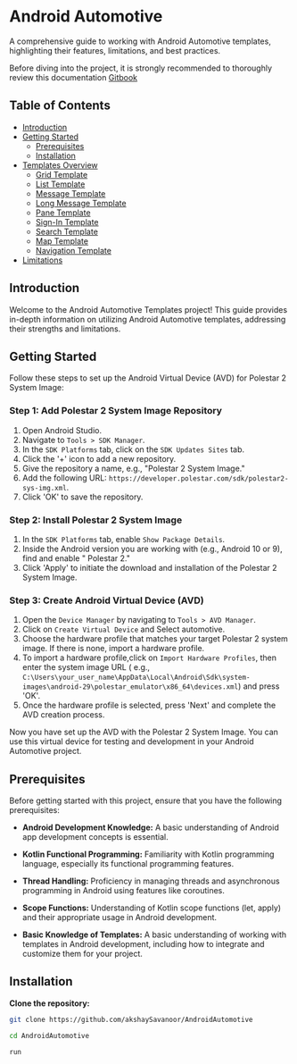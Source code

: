 # Android Automotive

A comprehensive guide to working with Android Automotive templates, highlighting their features,
limitations, and best practices.

Before diving into the project, it is strongly recommended to thoroughly review this
documentation [Gitbook](https://akshay-2.gitbook.io/untitled/)

## Table of Contents

- [Introduction](#introduction)
- [Getting Started](#getting-started)
    - [Prerequisites](#prerequisites)
    - [Installation](#installation)
- [Templates Overview](automotive/src/main/java/com/akshay/weatherapp/HomeScreen.kt)
    - [Grid Template](automotive/src/main/java/com/akshay/weatherapp/templates/GridTemplateExample.kt)
    - [List Template](automotive/src/main/java/com/akshay/weatherapp/templates/ListTemplateExample.kt)
    - [Message Template](automotive/src/main/java/com/akshay/weatherapp/templates/MessageTemplateExample.kt)
    - [Long Message Template](automotive/src/main/java/com/akshay/weatherapp/templates/LongMessageTemplateExample.kt)
    - [Pane Template](automotive/src/main/java/com/akshay/weatherapp/templates/PaneTemplateExample.kt)
    - [Sign-In Template](automotive/src/main/java/com/akshay/weatherapp/templates/SignInTemplateExample.kt)
    - [Search Template](automotive/src/main/java/com/akshay/weatherapp/templates/SearchTemplateExample.kt)
    - [Map Template](automotive/src/main/java/com/akshay/weatherapp/templates/MapTemplateExample.kt)
    - [Navigation Template](automotive/src/main/java/com/akshay/weatherapp/templates/NavigationTemplateExample.kt)
- [Limitations](automotive/src/main/java/com/akshay/weatherapp/templates/GridTemplateExample.kt)

## Introduction

Welcome to the Android Automotive Templates project! This guide provides in-depth information on
utilizing Android Automotive templates, addressing their strengths and limitations.

## Getting Started

Follow these steps to set up the Android Virtual Device (AVD) for Polestar 2 System Image:

### Step 1: Add Polestar 2 System Image Repository

1. Open Android Studio.
2. Navigate to `Tools > SDK Manager`.
3. In the `SDK Platforms` tab, click on the `SDK Updates Sites` tab.
4. Click the '+' icon to add a new repository.
5. Give the repository a name, e.g., "Polestar 2 System Image."
6. Add the following URL: `https://developer.polestar.com/sdk/polestar2-sys-img.xml`.
7. Click 'OK' to save the repository.

### Step 2: Install Polestar 2 System Image

1. In the `SDK Platforms` tab, enable `Show Package Details`.
2. Inside the Android version you are working with (e.g., Android 10 or 9), find and enable "
   Polestar 2."
3. Click 'Apply' to initiate the download and installation of the Polestar 2 System Image.

### Step 3: Create Android Virtual Device (AVD)

1. Open the `Device Manager` by navigating to `Tools > AVD Manager`.
2. Click on `Create Virtual Device` and Select automotive.
3. Choose the hardware profile that matches your target Polestar 2 system image. If there is none,
   import a hardware profile.
4. To import a hardware profile,click on `Import Hardware Profiles`, then enter the system image
   URL (
   e.g., `C:\Users\your_user_name\AppData\Local\Android\Sdk\system-images\android-29\polestar_emulator\x86_64\devices.xml`)
   and press 'OK'.
5. Once the hardware profile is selected, press 'Next' and complete the AVD creation process.

Now you have set up the AVD with the Polestar 2 System Image. You can use this virtual device for
testing and development in your Android Automotive project.

## Prerequisites

Before getting started with this project, ensure that you have the following prerequisites:

- **Android Development Knowledge:** A basic understanding of Android app development concepts is
  essential.

- **Kotlin Functional Programming:** Familiarity with Kotlin programming language, especially its
  functional programming features.

- **Thread Handling:** Proficiency in managing threads and asynchronous programming in Android using
  features like coroutines.

- **Scope Functions:** Understanding of Kotlin scope functions (let, apply) and their appropriate
  usage in Android development.

- **Basic Knowledge of Templates:** A basic understanding of working with templates in Android
  development, including how to integrate and customize them for your project.

## Installation

**Clone the repository:**

```bash
git clone https://github.com/akshaySavanoor/AndroidAutomotive

cd AndroidAutomotive

run
```
